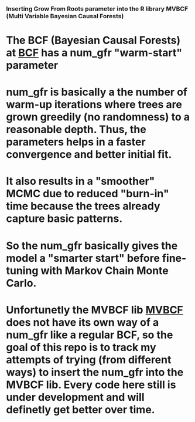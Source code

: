 ### Inserting Grow From Roots parameter into the R library MVBCF (Multi Variable Bayesian Causal Forests)

# The BCF (Bayesian Causal Forests) at [BCF](https://github.com/StochasticTree/stochtree/blob/main/R/bcf.R) has a num_gfr "warm-start" parameter 

# num_gfr is basically a the number of warm-up iterations where trees are grown greedily (no randomness) to a reasonable depth. Thus, the parameters helps in a faster convergence and better initial fit. 

# It also results in a "smoother" MCMC due to reduced "burn-in" time because the trees already capture basic patterns.

# So the num_gfr basically gives the model a "smarter start" before fine-tuning with Markov Chain Monte Carlo.

# Unfortunetly the MVBCF lib [MVBCF](https://github.com/Nathan-McJames/MVBCF-Paper/blob/main/GitHub_DGP1.R) does not have its own way of a num_gfr like a regular BCF, so the goal of this repo is to track my attempts of trying (from different ways) to insert the num_gfr into the MVBCF lib. Every code here still is under development and will definetly get better over time.


